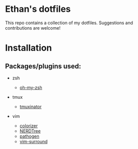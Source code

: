 # Ethan's dotfiles

This repo contains a collection of my dotfiles. Suggestions and contributions are welcome!

# Installation
## Packages/plugins used:

* zsh
  * [oh-my-zsh](https://github.com/robbyrussell/oh-my-zsh)

* tmux
  * [tmuxinator](https://github.com/tmuxinator/tmuxinator)

* vim
  * [colorizer](https://github.com/lilydjwg/colorizer)
  * [NERDTree](https://github.com/scrooloose/nerdtree)
  * [pathogen](https://github.com/tpope/vim-pathogen)
  * [vim-surround](https://github.com/tpope/vim-surround)
